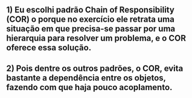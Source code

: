 ## 1) Eu escolhi padrão Chain of Responsibility (COR) o porque no exercício ele retrata uma situação em que precisa-se passar por uma hierarquia para resolver um problema, e o COR oferece essa solução.

## 2) Pois dentre os outros padrões, o COR, evita bastante a dependência entre os objetos, fazendo com que haja pouco acoplamento.
